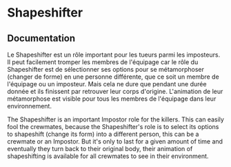 # Shapeshifter

## Documentation

Le Shapeshifter est un rôle important pour les tueurs parmi les imposteurs. Il peut facilement tromper les membres de l'équipage car le rôle du Shapeshifter est de sélectionner ses options pour se métamorphoser (changer de forme) en une personne différente, que ce soit un membre de l'équipage ou un imposteur. Mais cela ne dure que pendant une durée donnée et ils finissent par retrouver leur corps d'origine. L'animation de leur métamorphose est visible pour tous les membres de l'équipage dans leur environnement.

The Shapeshifter is an important Impostor role for the killers. This can easily fool the crewmates, because the Shapeshifter's role is to select its options to shapeshift (change its form) into a different person, this can be a crewmate or an Impostor. But it's only to last for a given amount of time and eventually they turn back to their original body, their animation of shapeshifting is available for all crewmates to see in their environment.